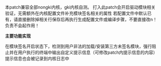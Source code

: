 本patch兼容全部nongki内核，gki内核自测。
打入此patch会开启驱动模块相关验证，无需额外在内核配置文件补充模块签名相关的属性
若配置文件中默认已有，请直接删除掉相关行保存后再执行生成配置文件或编译步骤，不要直接改n！负责不会起作用！

**主要功能实现**

在模块签名开启状态下，检测到用户非法的加载/安装第三方未签名模块，强行阻止并在用户执行的终端中输出自定义提示信息（可修改patch内提示信息的内容）
提示信息也会被记录到内核日志中
